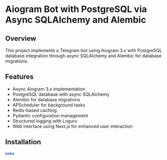 # Aiogram Bot with PostgreSQL via Async SQLAlchemy and Alembic

## Overview
This project implements a Telegram bot using Aiogram 3.x with PostgreSQL database integration through async SQLAlchemy and Alembic for database migrations.

## Features
- Async Aiogram 3.x implementation
- PostgreSQL database with async SQLAlchemy
- Alembic for database migrations
- APScheduler for background tasks
- Redis-based caching
- Pydantic configuration management
- Structured logging with Loguru
- Web interface using Next.js for enhanced user interaction

## Installation
```bash
make
```
